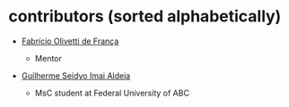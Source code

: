 contributors (sorted alphabetically)
======

* [Fabrício Olivetti de França](https://github.com/folivetti)
  * Mentor

* [Guilherme Seidyo Imai Aldeia](https://github.com/gAldeia)
  * MsC student at Federal University of ABC 